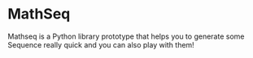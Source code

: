 # MathSeq
Mathseq is a Python library prototype that helps you to generate some Sequence really quick and you can also play with them! 
